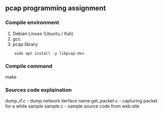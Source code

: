 ## pcap programming assignment


### Compile environment

1. Debian Linuxs (Ubuntu / Kali)
2. gcc
3. pcap library
```
    sudo apt install -y libpcap-dev
```

### Compile command

make

### Sources code explaination

dump_if.c - dump network iterface name
get_packet.c - capturing packet for a while sample
sample.c - sample source code from web site
